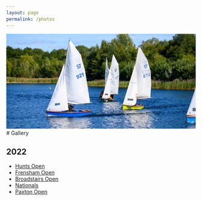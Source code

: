 ```yaml
---
layout: page
permalink: /photos
---
```

<div class="banner">
    <img src="/assets/img/header7.jpg">
</div>
# Gallery 

## 2022
- [Hunts Open](/photos/2022/hunts)
- [Frensham Open](/photos/2022/frensham)
- [Broadstairs Open](/photos/2022/broadstairs)
- [Nationals](/photos/2022/nationals)
- [Paxton Open](/photos/2022/paxton)